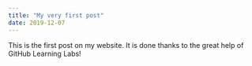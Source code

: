 ```yaml
---
title: "My very first post"
date: 2019-12-07
---
```

This is the first post on my website. It is done thanks to the great help of GitHub Learning Labs!
